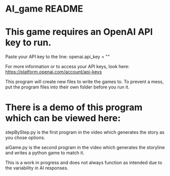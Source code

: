 # AI_game README

# This game requires an OpenAI API key to run.
Paste your API key to the line: openai.api_key = ""

For more information or to access your API keys, look here: https://platform.openai.com/account/api-keys

This program will create new files to write the games to. To prevent a mess, put the program files into their own folder before you run it.


# There is a demo of this program which can be viewed here: 

stepByStep.py is the first program in the video which generates the story as you chose options.

aiGame.py is the second program in the video which generates the storyline and writes a python game to match it.


This is a work in progress and does not always function as intended due to the variability in AI responses.
